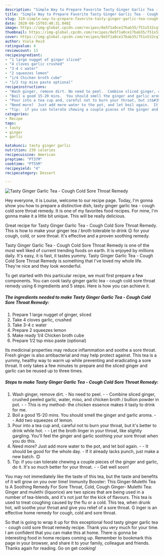 ```yaml
---
description: "Simple Way to Prepare Favorite Tasty Ginger Garlic Tea - Cough Cold Sore Throat Remedy"
title: "Simple Way to Prepare Favorite Tasty Ginger Garlic Tea - Cough Cold Sore Throat Remedy"
slug: 319-simple-way-to-prepare-favorite-tasty-ginger-garlic-tea-cough-cold-sore-throat-remedy
date: 2020-08-15T03:48:31.040Z
image: https://img-global.cpcdn.com/recipes/8e5f1a0ce17bab35/751x532cq70/tasty-ginger-garlic-tea-cough-cold-sore-throat-remedy-recipe-main-photo.jpg
thumbnail: https://img-global.cpcdn.com/recipes/8e5f1a0ce17bab35/751x532cq70/tasty-ginger-garlic-tea-cough-cold-sore-throat-remedy-recipe-main-photo.jpg
cover: https://img-global.cpcdn.com/recipes/8e5f1a0ce17bab35/751x532cq70/tasty-ginger-garlic-tea-cough-cold-sore-throat-remedy-recipe-main-photo.jpg
author: Viola Reid
ratingvalue: 4
reviewcount: 13
recipeingredient:
- "1 large nugget of ginger sliced"
- "4 cloves garlic crushed"
- "3-4 c water"
- "2 squeezes lemon"
- "1/4 Chicken broth cube"
- "1/2 tsp miso paste optional"
recipeinstructions:
- "Wash ginger, remove dirt. No need to peel.  Combine sliced ginger, crushed peeled garlic, water, miso, and chicken broth / bullion powder in pot.  This is my method- the chicken essence makes it tasty to drink for me."
- "Boil a good 15-20 mins.  You should smell the ginger and garlic aroma.  Add two squeezes of lemon."
- "Pour into a tea cup and, careful not to burn your throat, but it&#39;s better to drink while hot.  Let the broth linger in your throat, like slightly gargling.  You&#39;ll feel the ginger and garlic soothing your sore throat when you do this."
- "Need more?  Just add more water to the pot, and let boil again.  It should be good for the whole day.  If it already lacks punch, just make a new batch. 😊"
- "Tip:  if you can tolerate chewing a couple pieces of the ginger and garlic, do it. It&#39;s so much better for your throat.  Get well soon!"
categories:
- Recipe
tags:
- tasty
- ginger
- garlic

katakunci: tasty ginger garlic 
nutrition: 239 calories
recipecuisine: American
preptime: "PT37M"
cooktime: "PT55M"
recipeyield: "4"
recipecategory: Dessert

---
```



![Tasty Ginger Garlic Tea - Cough Cold Sore Throat Remedy](https://img-global.cpcdn.com/recipes/8e5f1a0ce17bab35/751x532cq70/tasty-ginger-garlic-tea-cough-cold-sore-throat-remedy-recipe-main-photo.jpg)

Hey everyone, it is Louise, welcome to our recipe page. Today, I'm gonna show you how to prepare a distinctive dish, tasty ginger garlic tea - cough cold sore throat remedy. It is one of my favorites food recipes. For mine, I'm gonna make it a little bit unique. This will be really delicious.

Great recipe for Tasty Ginger Garlic Tea - Cough Cold Sore Throat Remedy. This is how to make your ginger tea / broth tolerable to drink 😉 for your cough, cold, or sore throat. It&#39;s effective and a proven soothing remedy.

Tasty Ginger Garlic Tea - Cough Cold Sore Throat Remedy is one of the most well liked of current trending foods on earth. It is enjoyed by millions daily. It's easy, it is fast, it tastes yummy. Tasty Ginger Garlic Tea - Cough Cold Sore Throat Remedy is something that I've loved my whole life. They're nice and they look wonderful.


To get started with this particular recipe, we must first prepare a few components. You can cook tasty ginger garlic tea - cough cold sore throat remedy using 6 ingredients and 5 steps. Here is how you can achieve it.

<!--inarticleads1-->

##### The ingredients needed to make Tasty Ginger Garlic Tea - Cough Cold Sore Throat Remedy:

1. Prepare 1 large nugget of ginger, sliced
1. Take 4 cloves garlic, crushed
1. Take 3-4 c water
1. Prepare 2 squeezes lemon
1. Make ready 1/4 Chicken broth cube
1. Prepare 1/2 tsp miso paste (optional)


Its medicinal properties may reduce inflammation and soothe a sore throat. Fresh ginger is also antibacterial and may help protect against. This tea is a yummy, healthy way to warm up while preventing and eradicating a sore throat. It only takes a few minutes to prepare and the sliced ginger and garlic can be reused up to three times. 

<!--inarticleads2-->

##### Steps to make Tasty Ginger Garlic Tea - Cough Cold Sore Throat Remedy:

1. Wash ginger, remove dirt. - No need to peel. -  - Combine sliced ginger, crushed peeled garlic, water, miso, and chicken broth / bullion powder in pot. -  - This is my method- the chicken essence makes it tasty to drink for me.
1. Boil a good 15-20 mins.  You should smell the ginger and garlic aroma. -  - Add two squeezes of lemon.
1. Pour into a tea cup and, careful not to burn your throat, but it&#39;s better to drink while hot. -  - Let the broth linger in your throat, like slightly gargling.  You&#39;ll feel the ginger and garlic soothing your sore throat when you do this.
1. Need more?  Just add more water to the pot, and let boil again. -  - It should be good for the whole day.  - If it already lacks punch, just make a new batch. 😊
1. Tip:  if you can tolerate chewing a couple pieces of the ginger and garlic, do it. It&#39;s so much better for your throat. -  - Get well soon!


You may not immediately like the taste of this tea, but the taste and benefits of it will grow on you over time! Immunity Booster: This Ginger-Mulethi Tea Is A Soothing Remedy For Sore Throat, Cold, Cough Ginger- Mulethi Tea: Ginger and mulethi (liquorice) are two spices that are being used in a number of tea-blends, and it&#39;s not just for the kick of flavours. This tea is used to treat coughing caused by the flu or a cold. This tea, when drunk hot, will soothe your throat and give you relief of a sore throat. G inger is an effective home remedy for cough, cold and sore throat. 

So that is going to wrap it up for this exceptional food tasty ginger garlic tea - cough cold sore throat remedy recipe. Thank you very much for your time. I am confident that you can make this at home. There is gonna be interesting food in home recipes coming up. Remember to bookmark this page in your browser, and share it to your family, colleague and friends. Thanks again for reading. Go on get cooking!
